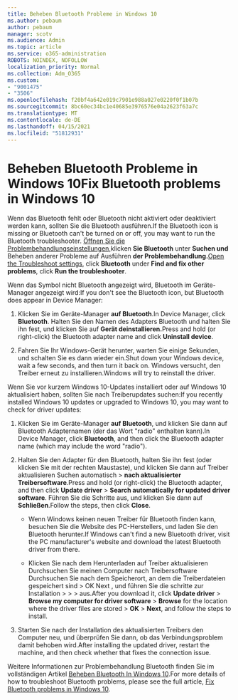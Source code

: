 ```yaml
---
title: Beheben Bluetooth Probleme in Windows 10
ms.author: pebaum
author: pebaum
manager: scotv
ms.audience: Admin
ms.topic: article
ms.service: o365-administration
ROBOTS: NOINDEX, NOFOLLOW
localization_priority: Normal
ms.collection: Adm_O365
ms.custom:
- "9001475"
- "3506"
ms.openlocfilehash: f20bf4a642e019c7901e988a027e0220f0f1b07b
ms.sourcegitcommit: 8bc60ec34bc1e40685e3976576e04a2623f63a7c
ms.translationtype: MT
ms.contentlocale: de-DE
ms.lasthandoff: 04/15/2021
ms.locfileid: "51812931"
---
```

# <a name="fix-bluetooth-problems-in-windows-10"></a><span data-ttu-id="5337a-102">Beheben Bluetooth Probleme in Windows 10</span><span class="sxs-lookup"><span data-stu-id="5337a-102">Fix Bluetooth problems in Windows 10</span></span>

<span data-ttu-id="5337a-103">Wenn das Bluetooth fehlt oder Bluetooth nicht aktiviert oder deaktiviert werden kann, sollten Sie die Bluetooth ausführen.</span><span class="sxs-lookup"><span data-stu-id="5337a-103">If the Bluetooth icon is missing or Bluetooth can't be turned on or off, you may want to run the Bluetooth troubleshooter.</span></span> <span data-ttu-id="5337a-104">[Öffnen Sie die Problembehandlungseinstellungen,](ms-settings:troubleshoot)klicken **Sie Bluetooth** unter **Suchen und** Beheben anderer Probleme auf Ausführen **der Problembehandlung.**</span><span class="sxs-lookup"><span data-stu-id="5337a-104">[Open the Troubleshoot settings](ms-settings:troubleshoot), click **Bluetooth** under **Find and fix other problems**, click **Run the troubleshooter**.</span></span>

<span data-ttu-id="5337a-105">Wenn das Symbol nicht Bluetooth angezeigt wird, Bluetooth im Geräte-Manager angezeigt wird:</span><span class="sxs-lookup"><span data-stu-id="5337a-105">If you don't see the Bluetooth icon, but Bluetooth does appear in Device Manager:</span></span>

1. <span data-ttu-id="5337a-106">Klicken Sie im Geräte-Manager **auf Bluetooth**.</span><span class="sxs-lookup"><span data-stu-id="5337a-106">In Device Manager, click **Bluetooth**.</span></span> <span data-ttu-id="5337a-107">Halten Sie den Namen des Adapters Bluetooth und halten Sie ihn fest, und klicken Sie auf **Gerät deinstallieren.**</span><span class="sxs-lookup"><span data-stu-id="5337a-107">Press and hold (or right-click) the Bluetooth adapter name and click **Uninstall device**.</span></span>

2. <span data-ttu-id="5337a-108">Fahren Sie Ihr Windows-Gerät herunter, warten Sie einige Sekunden, und schalten Sie es dann wieder ein.</span><span class="sxs-lookup"><span data-stu-id="5337a-108">Shut down your Windows device, wait a few seconds, and then turn it back on.</span></span> <span data-ttu-id="5337a-109">Windows versucht, den Treiber erneut zu installieren.</span><span class="sxs-lookup"><span data-stu-id="5337a-109">Windows will try to reinstall the driver.</span></span>

<span data-ttu-id="5337a-110">Wenn Sie vor kurzem Windows 10-Updates installiert oder auf Windows 10 aktualisiert haben, sollten Sie nach Treiberupdates suchen:</span><span class="sxs-lookup"><span data-stu-id="5337a-110">If you recently installed Windows 10 updates or upgraded to Windows 10, you may want to check for driver updates:</span></span>

1. <span data-ttu-id="5337a-111">Klicken Sie im Geräte-Manager **auf Bluetooth**, und klicken Sie dann auf Bluetooth Adapternamen (der das Wort "radio" enthalten kann).</span><span class="sxs-lookup"><span data-stu-id="5337a-111">In Device Manager, click **Bluetooth**, and then click the Bluetooth adapter name (which may include the word "radio").</span></span>

2. <span data-ttu-id="5337a-112">Halten Sie den Adapter für den Bluetooth, halten Sie ihn fest (oder klicken Sie mit der rechten Maustaste), und klicken Sie dann auf Treiber aktualisieren Suchen automatisch  >  **nach aktualisierter Treibersoftware**.</span><span class="sxs-lookup"><span data-stu-id="5337a-112">Press and hold (or right-click) the Bluetooth adapter, and then click **Update driver** > **Search automatically for updated driver software**.</span></span> <span data-ttu-id="5337a-113">Führen Sie die Schritte aus, und klicken Sie dann auf **Schließen**.</span><span class="sxs-lookup"><span data-stu-id="5337a-113">Follow the steps, then click **Close**.</span></span>

      - <span data-ttu-id="5337a-114">Wenn Windows keinen neuen Treiber für Bluetooth finden kann, besuchen Sie die Website des PC-Herstellers, und laden Sie den Bluetooth herunter.</span><span class="sxs-lookup"><span data-stu-id="5337a-114">If Windows can't find a new Bluetooth driver, visit the PC manufacturer's website and download the latest Bluetooth driver from there.</span></span>

    - <span data-ttu-id="5337a-115">Klicken Sie nach dem Herunterladen auf Treiber aktualisieren Durchsuchen Sie meinen Computer nach Treibersoftware Durchsuchen Sie nach dem Speicherort, an dem die Treiberdateien gespeichert sind > OK Next , und führen Sie die schritte zur Installation  >    >     >  aus.</span><span class="sxs-lookup"><span data-stu-id="5337a-115">After you download it, click **Update driver** > **Browse my computer for driver software** > **Browse** for the location where the driver files are stored > **OK** > **Next**, and follow the steps to install.</span></span>

3. <span data-ttu-id="5337a-116">Starten Sie nach der Installation des aktualisierten Treibers den Computer neu, und überprüfen Sie dann, ob das Verbindungsproblem damit behoben wird.</span><span class="sxs-lookup"><span data-stu-id="5337a-116">After installing the updated driver, restart the machine, and then check whether that fixes the connection issue.</span></span>

<span data-ttu-id="5337a-117">Weitere Informationen zur Problembehandlung Bluetooth finden Sie im vollständigen Artikel [Beheben Bluetooth In Windows 10](https://support.microsoft.com/help/14169/windows-10-fix-bluetooth-problems).</span><span class="sxs-lookup"><span data-stu-id="5337a-117">For more details of how to troubleshoot Bluetooth problems, please see the full article, [Fix Bluetooth problems in Windows 10](https://support.microsoft.com/help/14169/windows-10-fix-bluetooth-problems).</span></span>

